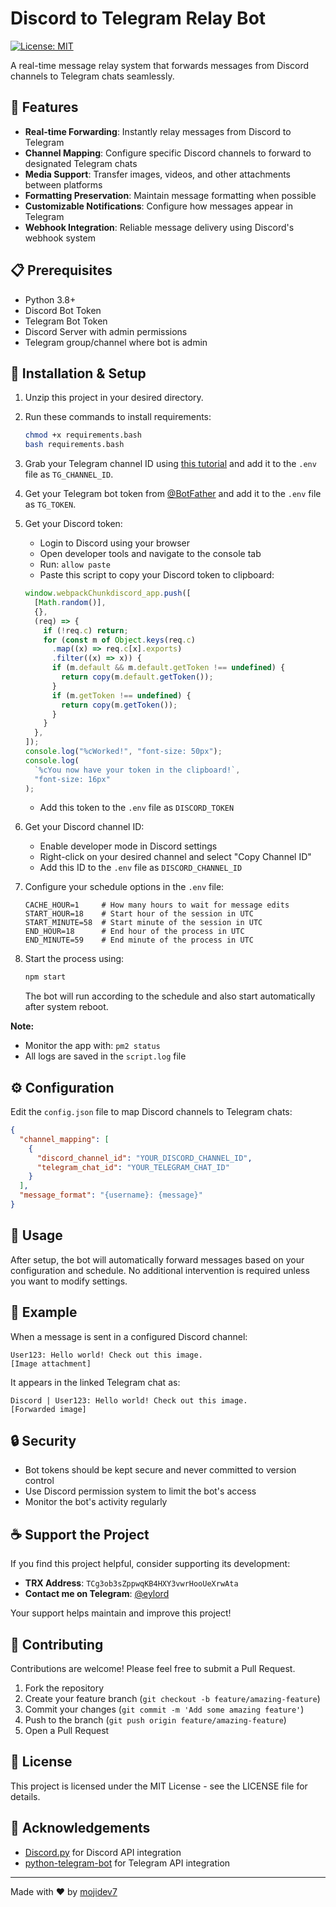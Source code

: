 # Discord to Telegram Relay Bot

[![License: MIT](https://img.shields.io/badge/License-MIT-blue.svg)](https://opensource.org/licenses/MIT)

A real-time message relay system that forwards messages from Discord channels to Telegram chats seamlessly.

## 🌟 Features

- **Real-time Forwarding**: Instantly relay messages from Discord to Telegram
- **Channel Mapping**: Configure specific Discord channels to forward to designated Telegram chats
- **Media Support**: Transfer images, videos, and other attachments between platforms
- **Formatting Preservation**: Maintain message formatting when possible
- **Customizable Notifications**: Configure how messages appear in Telegram
- **Webhook Integration**: Reliable message delivery using Discord's webhook system

## 📋 Prerequisites

- Python 3.8+
- Discord Bot Token
- Telegram Bot Token
- Discord Server with admin permissions
- Telegram group/channel where bot is admin

## 🚀 Installation & Setup

1. Unzip this project in your desired directory.

2. Run these commands to install requirements:

   ```bash
   chmod +x requirements.bash
   bash requirements.bash
   ```

3. Grab your Telegram channel ID using [this tutorial](https://neliosoftware.com/content/help/how-do-i-get-the-channel-id-in-telegram/) and add it to the `.env` file as `TG_CHANNEL_ID`.

4. Get your Telegram bot token from [@BotFather](https://t.me/botfather) and add it to the `.env` file as `TG_TOKEN`.

5. Get your Discord token:

   - Login to Discord using your browser
   - Open developer tools and navigate to the console tab
   - Run: `allow paste`
   - Paste this script to copy your Discord token to clipboard:

   ```javascript
   window.webpackChunkdiscord_app.push([
     [Math.random()],
     {},
     (req) => {
       if (!req.c) return;
       for (const m of Object.keys(req.c)
         .map((x) => req.c[x].exports)
         .filter((x) => x)) {
         if (m.default && m.default.getToken !== undefined) {
           return copy(m.default.getToken());
         }
         if (m.getToken !== undefined) {
           return copy(m.getToken());
         }
       }
     },
   ]);
   console.log("%cWorked!", "font-size: 50px");
   console.log(
     `%cYou now have your token in the clipboard!`,
     "font-size: 16px"
   );
   ```

   - Add this token to the `.env` file as `DISCORD_TOKEN`

6. Get your Discord channel ID:

   - Enable developer mode in Discord settings
   - Right-click on your desired channel and select "Copy Channel ID"
   - Add this ID to the `.env` file as `DISCORD_CHANNEL_ID`

7. Configure your schedule options in the `.env` file:

   ```
   CACHE_HOUR=1     # How many hours to wait for message edits
   START_HOUR=18    # Start hour of the session in UTC
   START_MINUTE=58  # Start minute of the session in UTC
   END_HOUR=18      # End hour of the process in UTC
   END_MINUTE=59    # End minute of the process in UTC
   ```

8. Start the process using:
   ```bash
   npm start
   ```
   The bot will run according to the schedule and also start automatically after system reboot.

**Note:**

- Monitor the app with: `pm2 status`
- All logs are saved in the `script.log` file

## ⚙️ Configuration

Edit the `config.json` file to map Discord channels to Telegram chats:

```json
{
  "channel_mapping": [
    {
      "discord_channel_id": "YOUR_DISCORD_CHANNEL_ID",
      "telegram_chat_id": "YOUR_TELEGRAM_CHAT_ID"
    }
  ],
  "message_format": "{username}: {message}"
}
```

## 🔧 Usage

After setup, the bot will automatically forward messages based on your configuration and schedule. No additional intervention is required unless you want to modify settings.

## 📝 Example

When a message is sent in a configured Discord channel:

```
User123: Hello world! Check out this image.
[Image attachment]
```

It appears in the linked Telegram chat as:

```
Discord | User123: Hello world! Check out this image.
[Forwarded image]
```

## 🔒 Security

- Bot tokens should be kept secure and never committed to version control
- Use Discord permission system to limit the bot's access
- Monitor the bot's activity regularly

## ☕ Support the Project

If you find this project helpful, consider supporting its development:

- **TRX Address**: `TCg3ob3sZppwqKB4HXY3vwrHooUeXrwAta`
- **Contact me on Telegram**: [@eylord](https://t.me/eylord)

Your support helps maintain and improve this project!

## 🤝 Contributing

Contributions are welcome! Please feel free to submit a Pull Request.

1. Fork the repository
2. Create your feature branch (`git checkout -b feature/amazing-feature`)
3. Commit your changes (`git commit -m 'Add some amazing feature'`)
4. Push to the branch (`git push origin feature/amazing-feature`)
5. Open a Pull Request

## 📄 License

This project is licensed under the MIT License - see the LICENSE file for details.

## 👏 Acknowledgements

- [Discord.py](https://discordpy.readthedocs.io/) for Discord API integration
- [python-telegram-bot](https://python-telegram-bot.readthedocs.io/) for Telegram API integration

---

Made with ❤️ by [mojidev7](https://github.com/mojidev7)
